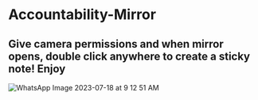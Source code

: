 # Accountability-Mirror
## Give camera permissions and when mirror opens, double click anywhere to create a sticky note! Enjoy
![WhatsApp Image 2023-07-18 at 9 12 51 AM](https://github.com/ABHIGYAN-MOHANTA/Accountability-Mirror/assets/110360901/5b9bb8fc-c527-4654-aec7-72df24ea0c11)
